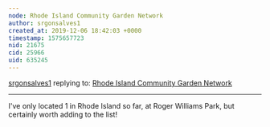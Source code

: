 ```yaml
---
node: Rhode Island Community Garden Network
author: srgonsalves1
created_at: 2019-12-06 18:42:03 +0000
timestamp: 1575657723
nid: 21675
cid: 25966
uid: 635245
---
```




[srgonsalves1](../profile/srgonsalves1) replying to: [Rhode Island Community Garden Network](../notes/srgonsalves1/12-05-2019/rhode-island-community-garden-network)

----
I've only located 1 in Rhode Island so far, at Roger Williams Park, but certainly worth adding to the list!
